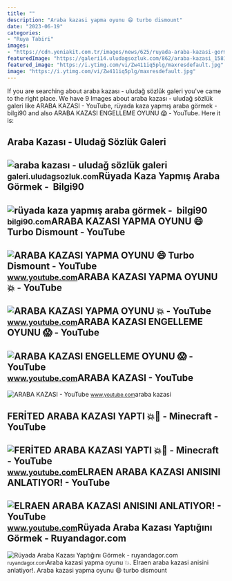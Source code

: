 ```yaml
---
title: ""
description: "Araba kazasi yapma oyunu 😄 turbo dismount"
date: "2023-06-19"
categories:
- "Ruya Tabiri"
images:
- "https://cdn.yeniakit.com.tr/images/news/625/ruyada-araba-kazasi-gormek-ruyada-araba-kazasi-yapmak-ne-demek-h1612780639-370459.jpg"
featuredImage: "https://galeri14.uludagsozluk.com/862/araba-kazasi_1581985.jpg"
featured_image: "https://i.ytimg.com/vi/Zw411iq5plg/maxresdefault.jpg"
image: "https://i.ytimg.com/vi/Zw411iq5plg/maxresdefault.jpg"
---
```


If you are searching about araba kazası - uludağ sözlük galeri you've came to the right place. We have 9 Images about araba kazası - uludağ sözlük galeri like ARABA KAZASI - YouTube, rüyada kaza yapmış araba görmek - ️ bilgi90 and also ARABA KAZASI ENGELLEME OYUNU 😱 - YouTube. Here it is:

Araba Kazası - Uludağ Sözlük Galeri
-----------------------------------

 ![araba kazası - uludağ sözlük galeri](https://galeri14.uludagsozluk.com/862/araba-kazasi_1581985.jpg) <small>galeri.uludagsozluk.com</small>Rüyada Kaza Yapmış Araba Görmek - ️ Bilgi90
-------------------------------------------

 ![rüyada kaza yapmış araba görmek - ️ bilgi90](https://cdn.yeniakit.com.tr/images/news/625/ruyada-araba-kazasi-gormek-ruyada-araba-kazasi-yapmak-ne-demek-h1612780639-370459.jpg) <small>bilgi90.com</small>ARABA KAZASI YAPMA OYUNU 😄 Turbo Dismount - YouTube
---------------------------------------------------

 ![ARABA KAZASI YAPMA OYUNU 😄 Turbo Dismount - YouTube](https://i.ytimg.com/vi/asITUxZzSwg/maxresdefault.jpg) <small>www.youtube.com</small>ARABA KAZASI YAPMA OYUNU 💥 - YouTube
------------------------------------

 ![ARABA KAZASI YAPMA OYUNU 💥 - YouTube](https://i.ytimg.com/vi/A5jCO91jfWE/maxresdefault.jpg) <small>www.youtube.com</small>ARABA KAZASI ENGELLEME OYUNU 😱 - YouTube
----------------------------------------

 ![ARABA KAZASI ENGELLEME OYUNU 😱 - YouTube](https://i.ytimg.com/vi/e7XHr9huFAI/maxresdefault.jpg) <small>www.youtube.com</small>ARABA KAZASI - YouTube
----------------------

 ![ARABA KAZASI - YouTube](https://i.ytimg.com/vi/Zw411iq5plg/maxresdefault.jpg) <small>www.youtube.com</small>araba kazasi

FERİTED ARABA KAZASI YAPTI 💥🚗 - Minecraft - YouTube
---------------------------------------------------

 ![FERİTED ARABA KAZASI YAPTI 💥🚗 - Minecraft - YouTube](https://i.ytimg.com/vi/qwRzwSfUNv4/maxresdefault.jpg) <small>www.youtube.com</small>ELRAEN ARABA KAZASI ANISINI ANLATIYOR! - YouTube
------------------------------------------------

 ![ELRAEN ARABA KAZASI ANISINI ANLATIYOR! - YouTube](https://i.ytimg.com/vi/z2xgQgCs0EM/maxresdefault.jpg) <small>www.youtube.com</small>Rüyada Araba Kazası Yaptığını Görmek - Ruyandagor.com
-----------------------------------------------------

 ![Rüyada Araba Kazası Yaptığını Görmek - ruyandagor.com](https://images.ruyandagor.com/2017/04/araba-kazasi-yaptigini-gormek-1727.jpg) <small>ruyandagor.com</small>Araba kazasi yapma oyunu 💥. Elraen araba kazasi anisini anlatiyor!. Araba kazasi yapma oyunu 😄 turbo dismount
